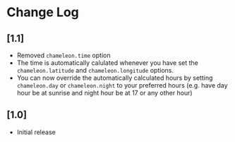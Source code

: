 # Change Log

## [1.1]
- Removed ```chameleon.time``` option
- The time is automatically calulated whenever you have set the
    ```chameleon.latitude``` and ```chameleon.longitude``` options.
- You can now override the automatically calculated hours by setting
    ```chameleon.day``` or ```chameleon.night``` to your preferred hours
    (e.g. have day hour be at sunrise and night hour be at 17 or any other hour)
## [1.0]
- Initial release
